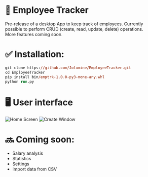 # :open_file_folder: Employee Tracker

Pre-release of a desktop App to keep track of employees. Currently possible to perform CRUD (create, read, update, delete) operations. <br>
More features coming soon. 


# :white_check_mark: Installation: 

```ps
git clone https://github.com/Jolumine/EmployeeTracker.git
cd EmployeeTracker
pip install bin/emptrk-1.0.0-py3-none-any.whl
python run.py
```

# :desktop_computer: User interface
![Home Screen]()
![Create Window]()

# :soon: Coming soon: 
- Salary analysis 
- Statistics 
- Settings
- Import data from CSV